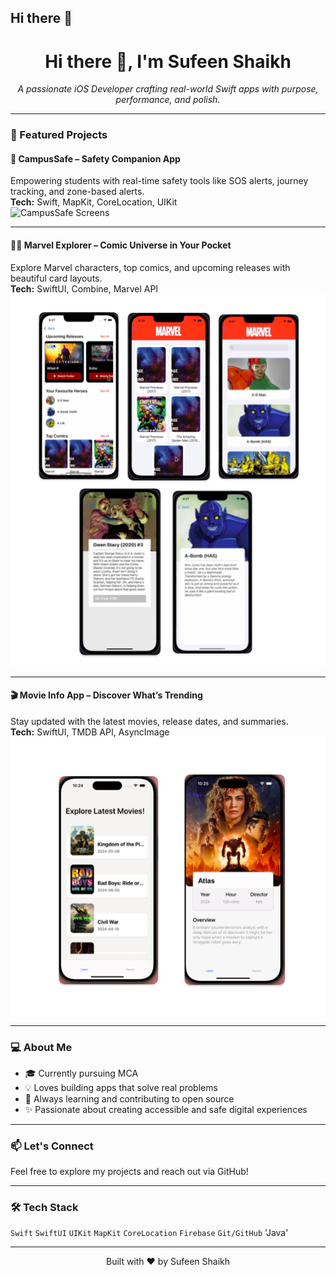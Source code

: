 ## Hi there 👋

<h1 align="center">Hi there 👋, I'm Sufeen Shaikh</h1>

<p align="center">
  <em>A passionate iOS Developer crafting real-world Swift apps with purpose, performance, and polish.</em>
</p>

---

### 🚀 Featured Projects

#### 📍 CampusSafe – Safety Companion App  
Empowering students with real-time safety tools like SOS alerts, journey tracking, and zone-based alerts.  
**Tech:** Swift, MapKit, CoreLocation, UIKit  
![CampusSafe Screens](https://github.com/Sufeenshaikh/Sufeenshaikh/blob/main/screenshots/campusSafe.png)

---

#### 🦸‍♂️ Marvel Explorer – Comic Universe in Your Pocket  
Explore Marvel characters, top comics, and upcoming releases with beautiful card layouts.  
**Tech:** SwiftUI, Combine, Marvel API  
![Marvel App Screens](https://github.com/Sufeenshaikh/Sufeenshaikh/blob/main/marvel.png)

---

#### 🎬 Movie Info App – Discover What’s Trending  
Stay updated with the latest movies, release dates, and summaries.  
**Tech:** SwiftUI, TMDB API, AsyncImage  
![Movie App Screens](https://github.com/Sufeenshaikh/Sufeenshaikh/blob/main/movie.png)

---

### 💻 About Me
- 🎓 Currently pursuing MCA  
- 💡 Loves building apps that solve real problems  
- 🧠 Always learning and contributing to open source  
- ✨ Passionate about creating accessible and safe digital experiences  

---

### 📫 Let's Connect
Feel free to explore my projects and reach out via GitHub!

---

### 🛠️ Tech Stack
`Swift` `SwiftUI` `UIKit` `MapKit` `CoreLocation` `Firebase` `Git/GitHub` 'Java'

---

<p align="center">
  Built with ❤️ by Sufeen Shaikh
</p>
